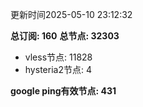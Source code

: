 更新时间2025-05-10 23:12:32

**总订阅: 160**
**总节点: 32303**
- vless节点: 11828
- hysteria2节点: 4

**google ping有效节点: 431**

